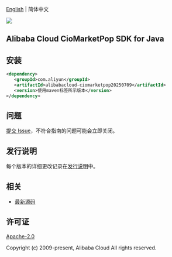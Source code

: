 [English](README.md) | 简体中文

![](https://aliyunsdk-pages.alicdn.com/icons/AlibabaCloud.svg)

## Alibaba Cloud CioMarketPop SDK for Java

## 安装

```xml
<dependency>
   <groupId>com.aliyun</groupId>
   <artifactId>alibabacloud-ciomarketpop20250709</artifactId>
   <version>使用maven标签所示版本</version>
</dependency>
```

## 问题

[提交 Issue](https://github.com/aliyun/alibabacloud-java-async-sdk/issues/new)，不符合指南的问题可能会立即关闭。

## 发行说明

每个版本的详细更改记录在[发行说明](./ChangeLog.txt)中。

## 相关

- [最新源码](https://github.com/aliyun/alibabacloud-async-java-sdk/)

## 许可证

[Apache-2.0](http://www.apache.org/licenses/LICENSE-2.0)

Copyright (c) 2009-present, Alibaba Cloud All rights reserved.
